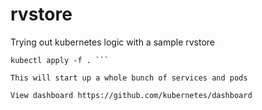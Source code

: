 # rvstore
Trying out kubernetes logic with a sample rvstore


``` cd kubernetes
kubectl apply -f . ```

This will start up a whole bunch of services and pods 

View dashboard https://github.com/kubernetes/dashboard
